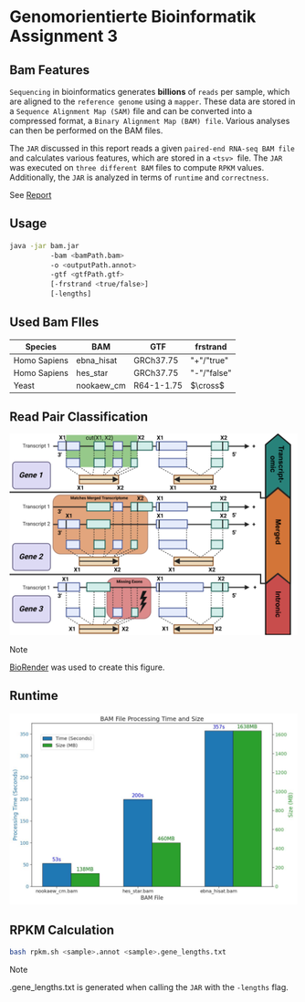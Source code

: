 # Genomorientierte Bioinformatik Assignment 3
## Bam Features
`Sequencing` in bioinformatics generates **billions** of `reads` per sample, which are aligned to the `reference genome` using a `mapper`.
These data are stored in a `Sequence Alignment Map (SAM)` file and can be converted into a compressed format, a `Binary Alignment Map (BAM) file`.
Various analyses can then be performed on the BAM files.

The `JAR` discussed in this report reads a given `paired-end RNA-seq BAM file` and calculates various features, which are stored in a `<tsv> `file.
The `JAR` was executed on `three different BAM` files to compute `RPKM` values. 
Additionally, the `JAR` is analyzed in terms of `runtime` and `correctness`.

See [Report](./report/bamfeatures.pdf)

## Usage
```sh
java -jar bam.jar 
          -bam <bamPath.bam> 
          -o <outputPath.annot> 
          -gtf <gtfPath.gtf> 
          [-frstrand <true/false>] 
          [-lengths]
```

## Used Bam FIles
| Species       | BAM         | GTF        | frstrand     |
| ------------- | ----------- | ---------- | ------------ |
| Homo Sapiens  | ebna_hisat  | GRCh37.75  | "+"/"true"   |
| Homo Sapiens  | hes_star    | GRCh37.75  | "-"/"false"  |
| Yeast         | nookaew_cm  | R64-1-1.75 | $\cross$     |


## Read Pair Classification
![Features](./report/figures/ReadAnnotation.png)

> [!NOTE]   
>
> [BioRender](https://www.biorender.com/) was used to create this figure.

## Runtime
![Runtime](./report/plots/times_bam.jpg)

## RPKM Calculation
```sh
bash rpkm.sh <sample>.annot <sample>.gene_lengths.txt
```

> [!NOTE]   
>
> <sample>.gene_lengths.txt is generated when calling the `JAR` with the `-lengths` flag.

